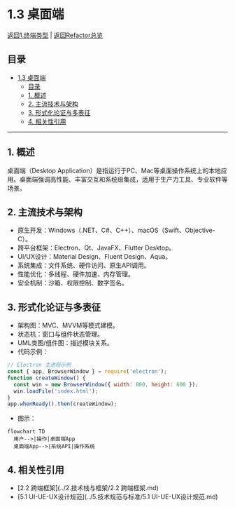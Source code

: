 # 1.3 桌面端

[返回1.终端类型](./README.md) | [返回Refactor总览](../README.md)

## 目录

- [1.3 桌面端](#13-桌面端)
  - [目录](#目录)
  - [1. 概述](#1-概述)
  - [2. 主流技术与架构](#2-主流技术与架构)
  - [3. 形式化论证与多表征](#3-形式化论证与多表征)
  - [4. 相关性引用](#4-相关性引用)

---

## 1. 概述

桌面端（Desktop Application）是指运行于PC、Mac等桌面操作系统上的本地应用。桌面端强调高性能、丰富交互和系统级集成，适用于生产力工具、专业软件等场景。

## 2. 主流技术与架构

- 原生开发：Windows（.NET、C#、C++）、macOS（Swift、Objective-C）。
- 跨平台框架：Electron、Qt、JavaFX、Flutter Desktop。
- UI/UX设计：Material Design、Fluent Design、Aqua。
- 系统集成：文件系统、硬件访问、原生API调用。
- 性能优化：多线程、硬件加速、内存管理。
- 安全机制：沙箱、权限控制、数字签名。

## 3. 形式化论证与多表征

- 架构图：MVC、MVVM等模式建模。
- 状态机：窗口与组件状态管理。
- UML类图/组件图：描述模块关系。
- 代码示例：

```js
// Electron 主进程示例
const { app, BrowserWindow } = require('electron');
function createWindow() {
  const win = new BrowserWindow({ width: 800, height: 600 });
  win.loadFile('index.html');
}
app.whenReady().then(createWindow);
```

- 图示：

```mermaid
flowchart TD
  用户-->|操作|桌面端App
  桌面端App-->|系统API|操作系统
```

## 4. 相关性引用

- [2.2 跨端框架](../2.技术栈与框架/2.2 跨端框架.md)
- [5.1 UI-UE-UX设计规范](../5.技术规范与标准/5.1 UI-UE-UX设计规范.md)
